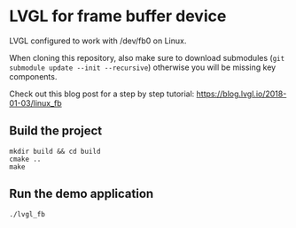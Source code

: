 # LVGL for frame buffer device

LVGL configured to work with /dev/fb0 on Linux.

When cloning this repository, also make sure to download submodules (`git submodule update --init --recursive`) otherwise you will be missing key components.

Check out this blog post for a step by step tutorial:
https://blog.lvgl.io/2018-01-03/linux_fb

## Build the project

```
mkdir build && cd build
cmake ..
make
```

## Run the demo application

```
./lvgl_fb
```
